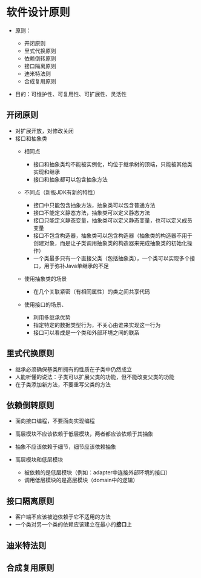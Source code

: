 # 软件设计原则
   - 原则：
        - 开闭原则
        - 里式代换原则
        - 依赖倒转原则
        - 接口隔离原则
        - 迪米特法则
        - 合成复用原则
        
   - 目的：可维护性、可复用性、可扩展性、灵活性

## 开闭原则
  - 对扩展开放，对修改关闭
  - 接口和抽象类
    - 相同点
        - 接口和抽象类均不能被实例化，均位于继承树的顶端，只能被其他类实现和继承
        - 接口和抽象都可以包含抽象方法
        
    - 不同点（新版JDK有新的特性）
        - 接口中只能包含抽象方法，抽象类可以包含普通方法
        - 接口不能定义静态方法，抽象类可以定义静态方法
        - 接口只能定义静态变量，抽象类可以定义静态变量，也可以定义成员变量
        - 接口不包含构造器，抽象类可以包含构造器（抽象类的构造器不用于创建对象，而是让子类调用抽象类的构造器来完成抽象类的初始化操作）
        - 一个类最多只有一个直接父类（包括抽象类），一个类可以实现多个接口，用于弥补Java单继承的不足
    
    - 使用抽象类的场景
        - 在几个关联紧密（有相同属性）的类之间共享代码
     
    - 使用接口的场景、
        - 利用多继承优势
        - 指定特定的数据类型行为，不关心由谁来实现这一行为
        - 接口可以看成是一个类和外部环境之间的联系

## 里式代换原则
  - 继承必须确保基类所拥有的性质在子类中仍然成立
  - 人能听懂的说法：子类可以扩展父类的功能，但不能改变父类的功能
  - 在子类添加新方法，不要重写父类的方法
  
## 依赖倒转原则
   - 面向接口编程，不要面向实现编程
   - 高层模块不应该依赖于低层模块，两者都应该依赖于其抽象
   - 抽象不应该依赖于细节，细节应该依赖抽象
   
   - 高层模块和低层模块
     - 被依赖的是低层模块（例如：adapter中连接外部环境的接口）
     - 调用低层模块的是高层模块（domain中的逻辑）
   
   
## 接口隔离原则
   - 客户端不应该被迫依赖于它不适用的方法
   - 一个类对另一个类的依赖应该建立在最小的**接口**上 

## 迪米特法则

## 合成复用原则
